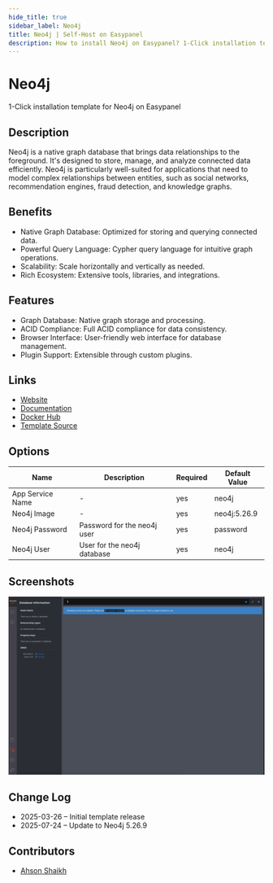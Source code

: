 ```yaml
---
hide_title: true
sidebar_label: Neo4j
title: Neo4j | Self-Host on Easypanel
description: How to install Neo4j on Easypanel? 1-Click installation template for Neo4j on Easypanel
---
```


<!-- generated -->

# Neo4j

1-Click installation template for Neo4j on Easypanel

## Description

Neo4j is a native graph database that brings data relationships to the foreground. It&#39;s designed to store, manage, and analyze connected data efficiently. Neo4j is particularly well-suited for applications that need to model complex relationships between entities, such as social networks, recommendation engines, fraud detection, and knowledge graphs.

## Benefits

- Native Graph Database: Optimized for storing and querying connected data.
- Powerful Query Language: Cypher query language for intuitive graph operations.
- Scalability: Scale horizontally and vertically as needed.
- Rich Ecosystem: Extensive tools, libraries, and integrations.

## Features

- Graph Database: Native graph storage and processing.
- ACID Compliance: Full ACID compliance for data consistency.
- Browser Interface: User-friendly web interface for database management.
- Plugin Support: Extensible through custom plugins.

## Links

- [Website](https://neo4j.com/)
- [Documentation](https://neo4j.com/docs/)
- [Docker Hub](https://hub.docker.com/_/neo4j)
- [Template Source](https://github.com/easypanel-io/templates/tree/main/templates/neo4j)

## Options

Name | Description | Required | Default Value
-|-|-|-
App Service Name | - | yes | neo4j
Neo4j Image | - | yes | neo4j:5.26.9
Neo4j Password | Password for the neo4j user | yes | password
Neo4j User | User for the neo4j database | yes | neo4j

## Screenshots

![Neo4j Screenshot](./assets/screenshot.png)

## Change Log

- 2025-03-26 – Initial template release
- 2025-07-24 – Update to Neo4j 5.26.9

## Contributors

- [Ahson Shaikh](https://github.com/Ahson-Shaikh)
